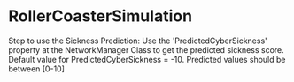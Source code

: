 # RollerCoasterSimulation

Step to use the Sickness Prediction: 
  Use the 'PredictedCyberSickness' property at the NetworkManager Class to get the predicted sickness score. 
  Default value for PredictedCyberSickness = -10. 
  Predicted values should be between [0-10]
